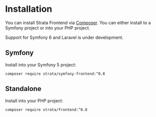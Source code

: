 # Installation

You can install Strata Frontend via [Composer](https://getcomposer.org/). You can either install to a 
Symfony project or into your PHP project.

Support for Symfony 6 and Laravel is under development.

## Symfony

Install into your Symfony 5 project:

```
composer require strata/symfony-frontend:^0.8
```

## Standalone

Install into your PHP project:

```
composer require strata/frontend:^0.8
```
